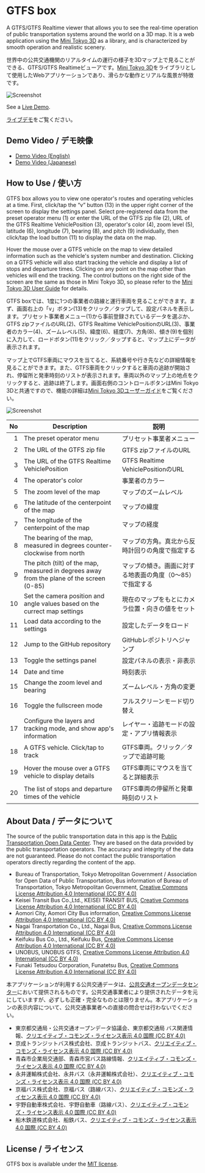 # GTFS box

A GTFS/GTFS Realtime viewer that allows you to see the real-time operation of public transportation systems around the world on a 3D map. It is a web application using the [Mini Tokyo 3D](https://minitokyo3d.com) as a library, and is characterized by smooth operation and realistic scenery.

世界中の公共交通機関のリアルタイムの運行の様子を3Dマップ上で見ることができる、GTFS/GTFS Realtimeビューアです。[Mini Tokyo 3D](https://minitokyo3d.com)をライブラリとして使用したWebアプリケーションであり、滑らかな動作とリアルな風景が特徴です。

![Screenshot](https://nagix.github.io/gtfs-box/screenshot1.jpg)

See a [Live Demo](https://nagix.github.io/gtfs-box).

[ライブデモ](https://nagix.github.io/gtfs-box)をご覧ください。

## Demo Video / デモ映像

- [Demo Video (English)](https://youtu.be/VEeys6Nt4Ec)
- [Demo Video (Japanese)](https://youtu.be/raGNOVIehGo)

## How to Use / 使い方

GTFS box allows you to view one operator's routes and operating vehicles at a time. First, click/tap the “v” button (13) in the upper right corner of the screen to display the settings panel. Select pre-registered data from the preset operator menu (1) or enter the URL of the GTFS zip file (2), URL of the GTFS Realtime VehiclePosition (3), operator's color (4), zoom level (5), latitude (6), longitude (7), bearing (8), and pitch (9) individually, then click/tap the load button (11) to display the data on the map.

Hover the mouse over a GTFS vehicle on the map to view detailed information such as the vehicle's system number and destination. Clicking on a GTFS vehicle will also start tracking the vehicle and display a list of stops and departure times. Clicking on any point on the map other than vehicles will end the tracking. The control buttons on the right side of the screen are the same as those in Mini Tokyo 3D, so please refer to the [Mini Tokyo 3D User Guide](https://minitokyo3d.com/docs/master/user-guide/screen-and-operations.html) for details.

GTFS boxでは、1度に1つの事業者の路線と運行車両を見ることができます。まず、画面右上の「v」ボタン(13)をクリック／タップして、設定パネルを表示します。プリセット事業者メニュー(1)から事前登録されているデータを選ぶか、GTFS zipファイルのURL(2)、GTFS Realtime VehiclePositionのURL(3)、事業者のカラー(4)、ズームレベル(5)、緯度(6)、経度(7)、方角(8)、傾き(9)を個別に入力して、ロードボタン(11)をクリック／タップすると、マップ上にデータが表示されます。

マップ上でGTFS車両にマウスを当てると、系統番号や行き先などの詳細情報を見ることができます。また、GTFS車両をクリックすると車両の追跡が開始され、停留所と発車時刻のリストが表示されます。車両以外のマップ上の地点をクリックすると、追跡は終了します。画面右側のコントロールボタンはMini Tokyo 3Dと共通ですので、機能の詳細は[Mini Tokyo 3Dユーザーガイド](https://minitokyo3d.com/docs/master/ja/user-guide/screen-and-operations.html)をご覧ください。

![Screenshot](https://nagix.github.io/gtfs-box/screenshot2.jpg)

No | Description | 説明
-: | -- | --
1 | The preset operator menu | プリセット事業者メニュー
2 | The URL of the GTFS zip file | GTFS zipファイルのURL
3 | The URL of the GTFS Realtime VehiclePosition | GTFS Realtime VehiclePositionのURL
4 | The operator's color | 事業者のカラー
5 | The zoom level of the map | マップのズームレベル
6 | The latitude of the centerpoint of the map | マップの緯度
7 | The longitude of the centerpoint of the map | マップの経度
8 | The bearing of the map, measured in degrees counter-clockwise from north | マップの方角。真北から反時計回りの角度で指定する
9 | The pitch (tilt) of the map, measured in degrees away from the plane of the screen (0-85) | マップの傾き。画面に対する地表面の角度（0〜85）で指定する
10 | Set the camera position and angle values based on the currect map settings | 現在のマップをもとにカメラ位置・向きの値をセット
11 | Load data according to the settings | 設定したデータをロード
12 | Jump to the GitHub repository | GitHubレポジトリへジャンプ
13 | Toggle the settings panel | 設定パネルの表示・非表示
14 | Date and time | 時刻表示
15 | Change the zoom level and bearing | ズームレベル・方角の変更
16 | Toggle the fullscreen mode | フルスクリーンモード切り替え
17 | Configure the layers and tracking mode, and show app's information | レイヤー・追跡モードの設定・アプリ情報表示
18 | A GTFS vehicle. Click/tap to track | GTFS車両。クリック／タップで追跡可能
19 | Hover the mouse over a GTFS vehicle to display details | GTFS車両にマウスを当てると詳細表示
20 | The list of stops and departure times of the vehicle | GTFS車両の停留所と発車時刻のリスト

## About Data / データについて

The source of the public transportation data in this app is the [Public Transportation Open Data Center](https://www.odpt.org). They are based on the data provided by the public transportation operators. The accuracy and integrity of the data are not guaranteed. Please do not contact the public transportation operators directly regarding the content of the app.

- Bureau of Transportation, Tokyo Metropolitan Government / Association for Open Data of Public Transportation, Bus information of Bureau of Transportation, Tokyo Metropolitan Government, [Creative Commons License Attribution 4.0 International (CC BY 4.0)](https://creativecommons.org/licenses/by/4.0/deed.en)
- Keisei Transit Bus Co.,Ltd., KEISEI TRANSIT BUS, [Creative Commons License Attribution 4.0 International (CC BY 4.0)](https://creativecommons.org/licenses/by/4.0/deed.en)
- Aomori City, Aomori City Bus information, [Creative Commons License Attribution 4.0 International (CC BY 4.0)](https://creativecommons.org/licenses/by/4.0/deed.en)
- Nagai Transportation Co., Ltd., Nagai Bus, [Creative Commons License Attribution 4.0 International (CC BY 4.0)](https://creativecommons.org/licenses/by/4.0/deed.en)
- Keifuku Bus Co., Ltd., Keifuku Bus, [Creative Commons License Attribution 4.0 International (CC BY 4.0)](https://creativecommons.org/licenses/by/4.0/deed.en)
- UNOBUS, UNOBUS GTFS, [Creative Commons License Attribution 4.0 International (CC BY 4.0)](https://creativecommons.org/licenses/by/4.0/deed.en)
- Funaki Tetsudou Corporation, Funatetsu Bus, [Creative Commons License Attribution 4.0 International (CC BY 4.0)](https://creativecommons.org/licenses/by/4.0/deed.en)

本アプリケーションが利用する公共交通データは、[公共交通オープンデータセンター](https://www.odpt.org\" )において提供されるものです。公共交通事業者により提供されたデータを元にしていますが、必ずしも正確・完全なものとは限りません。本アプリケーションの表示内容について、公共交通事業者への直接の問合せは行わないでください。

- 東京都交通局・公共交通オープンデータ協議会、東京都交通局 バス関連情報、[クリエイティブ・コモンズ・ライセンス表示 4.0 国際 (CC BY 4.0)](https://creativecommons.org/licenses/by/4.0/deed.ja)
- 京成トランジットバス株式会社、京成トランジットバス、[クリエイティブ・コモンズ・ライセンス表示 4.0 国際 (CC BY 4.0)](https://creativecommons.org/licenses/by/4.0/deed.ja)
- 青森市企業局交通部、青森市営バス路線情報、[クリエイティブ・コモンズ・ライセンス表示 4.0 国際 (CC BY 4.0)](https://creativecommons.org/licenses/by/4.0/deed.ja)
- 永井運輸株式会社、永井バス（永井運輸株式会社）、[クリエイティブ・コモンズ・ライセンス表示 4.0 国際 (CC BY 4.0)](https://creativecommons.org/licenses/by/4.0/deed.ja)
- 京福バス株式会社、京福バス（路線バス）、[クリエイティブ・コモンズ・ライセンス表示 4.0 国際 (CC BY 4.0)](https://creativecommons.org/licenses/by/4.0/deed.ja)
- 宇野自動車株式会社、宇野自動車（路線バス）、[クリエイティブ・コモンズ・ライセンス表示 4.0 国際 (CC BY 4.0)](https://creativecommons.org/licenses/by/4.0/deed.ja)
- 船木鉄道株式会社、船鉄バス、[クリエイティブ・コモンズ・ライセンス表示 4.0 国際 (CC BY 4.0)](https://creativecommons.org/licenses/by/4.0/deed.ja)

## License / ライセンス

GTFS box is available under the [MIT license](https://opensource.org/licenses/MIT).
